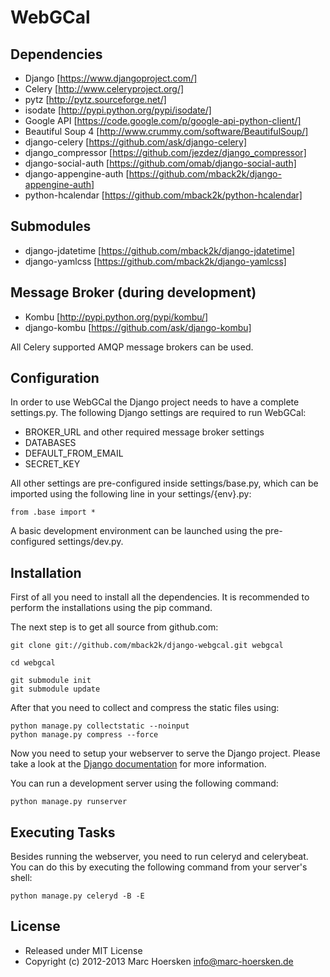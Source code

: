 WebGCal
=======

Dependencies
------------
- Django             [https://www.djangoproject.com/]
- Celery             [http://www.celeryproject.org/]
- pytz               [http://pytz.sourceforge.net/]
- isodate            [http://pypi.python.org/pypi/isodate/]
- Google API         [https://code.google.com/p/google-api-python-client/]
- Beautiful Soup 4   [http://www.crummy.com/software/BeautifulSoup/]
- django-celery      [https://github.com/ask/django-celery]
- django_compressor  [https://github.com/jezdez/django_compressor]
- django-social-auth [https://github.com/omab/django-social-auth]
- django-appengine-auth [https://github.com/mback2k/django-appengine-auth]
- python-hcalendar   [https://github.com/mback2k/python-hcalendar]

Submodules
----------
- django-jdatetime   [https://github.com/mback2k/django-jdatetime]
- django-yamlcss     [https://github.com/mback2k/django-yamlcss]

Message Broker (during development)
--------------
- Kombu              [http://pypi.python.org/pypi/kombu/]
- django-kombu       [https://github.com/ask/django-kombu]

All Celery supported AMQP message brokers can be used.

Configuration
-------------
In order to use WebGCal the Django project needs to have a complete settings.py.
The following Django settings are required to run WebGCal:

- BROKER_URL and other required message broker settings
- DATABASES
- DEFAULT_FROM_EMAIL
- SECRET_KEY

All other settings are pre-configured inside settings/base.py, which can be imported using the following line in your settings/{env}.py:

    from .base import *

A basic development environment can be launched using the pre-configured settings/dev.py.

Installation
------------
First of all you need to install all the dependencies.
It is recommended to perform the installations using the pip command.

The next step is to get all source from github.com:

    git clone git://github.com/mback2k/django-webgcal.git webgcal
    
    cd webgcal
    
    git submodule init
    git submodule update

After that you need to collect and compress the static files using:

    python manage.py collectstatic --noinput
    python manage.py compress --force

Now you need to setup your webserver to serve the Django project.
Please take a look at the [Django documentation](https://docs.djangoproject.com/en/1.5/topics/install/) for more information.

You can run a development server using the following command:

    python manage.py runserver

Executing Tasks
---------------
Besides running the webserver, you need to run celeryd and celerybeat.
You can do this by executing the following command from your server's shell:

    python manage.py celeryd -B -E

License
-------
* Released under MIT License
* Copyright (c) 2012-2013 Marc Hoersken <info@marc-hoersken.de>
